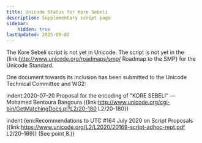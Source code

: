```yaml
---
title: Unicode Status for Kore Sebeli
description: Supplementary script page
sidebar:
    hidden: true
lastUpdated: 2025-09-02
---
```


The Kore Sebeli script is not yet in Unicode. The script is not yet in the {link:http://www.unicode.org/roadmaps/smp/ Roadmap to the SMP} for the Unicode Standard.

[comment]: # (end of intro)

[comment]: # (start of blocks)



[comment]: # (end of blocks)

[comment]: # (start of chars)



[comment]: # (end of chars)

[comment]: # (start of rest)

One document towards its inclusion has been submitted to the Unicode Technical Committee and WG2:

indent:2020-07-20 Proposal for the encoding of "KORE SEBELI" — Mohamed Bentoura Bangoura ({link:http://www.unicode.org/cgi-bin/GetMatchingDocs.pl?L2/20-180 L2/20-180})

indent:{em:Recommendations to UTC #164 July 2020 on Script Proposals ({link:https://www.unicode.org/L2/L2020/20169-script-adhoc-rept.pdf L2/20-169}) (See point 8.)}
